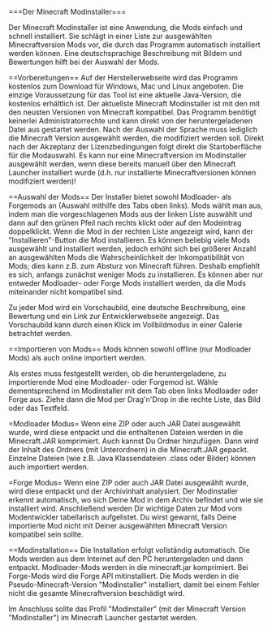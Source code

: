 ===Der Minecraft Modinstaller===

Der Minecraft Modinstaller ist eine Anwendung, die Mods einfach und schnell installiert. Sie schlägt in einer Liste zur ausgewählten Minecraftversion Mods vor, die durch das Programm automatisch installiert werden können. Eine deutschsprachige Beschreibung mit Bildern und Bewertungen hilft bei der Auswahl der Mods.


==Vorbereitungen==
Auf der Herstellerwebseite wird das Programm kostenlos zum Download für Windows, Mac und Linux angeboten. Die einzige Voraussetzung für das Tool ist eine aktuelle Java-Version, die kostenlos erhältlich ist. Der aktuellste Minecraft Modinstaller ist mit den mit den neusten Versionen von Minecraft kompatibel. Das Programm benötigt keinerlei Administratorrechte und kann direkt von der heruntergeladenen Datei aus gestartet werden. Nach der Auswahl der Sprache muss lediglich die Minecraft Version ausgewählt werden, die modifiziert werden soll. Direkt nach der Akzeptanz der Lizenzbedingungen folgt direkt die Startoberfläche für die Modauswahl. Es kann nur eine Minecraftversion im Modinstaller ausgewählt werden, wenn diese bereits manuell über den Minecraft Launcher installiert wurde (d.h. nur installierte Minecraftversionen können modifiziert werden)!

==Auswahl der Mods==
Der Installer bietet sowohl Modloader- als Forgemods an (Auswahl mithilfe des Tabs oben links). Mods wählt man aus, indem man die vorgeschlagenen Mods aus der linken Liste auswählt und dann auf den grünen Pfeil nach rechts klickt oder auf den Modeintrag doppelklickt. Wenn die Mod in der rechten Liste angezeigt wird, kann der "Installieren"-Button die Mod installieren. Es können beliebig viele Mods ausgewählt und installiert werden, jedoch erhöht sich bei größerer Anzahl an ausgewählten Mods die Wahrscheinlichkeit der Inkompatibilität von Mods; dies kann z.B. zum Absturz von Minecraft führen. Deshalb empfiehlt es sich, anfangs zunächst weniger Mods zu installieren. Es können aber nur entweder Modloader- oder Forge Mods installiert werden, da die Mods miteinander nicht kompatibel sind.

Zu jeder Mod wird ein Vorschaubild, eine deutsche Beschreibung, eine Bewertung und ein Link zur Entwicklerwebseite angezeigt. Das Vorschaubild kann durch einen Klick im Vollbildmodus in einer Galerie betrachtet werden.

==Importieren von Mods==
Mods können sowohl offline (nur Modloader Mods) als auch online importiert werden.

Als erstes muss festgestellt werden, ob die heruntergeladene, zu importierende Mod eine Modloader- oder Forgemod ist. Wähle dementsprechend im Modinstaller mit dem Tab oben links Modloader oder Forge aus. Ziehe dann die Mod per Drag'n'Drop in die rechte Liste, das Bild oder das Textfeld.

=Modloader Modus=
Wenn eine ZIP oder auch JAR Datei ausgewählt wurde, wird diese entpackt und die enthaltenen Dateien werden in die Minecraft.JAR komprimiert. Auch kannst Du Ordner hinzufügen. Dann wird der Inhalt des Ordners (mit Unterordnern) in die Minecraft.JAR gepackt. Einzelne Dateien (wie z.B. Java Klassendateien .class oder Bilder) können auch importiert werden.

=Forge Modus=
Wenn eine ZIP oder auch JAR Datei ausgewählt wurde, wird diese entpackt und der Archivinhalt analysiert. Der Modinstaller erkennt automatisch, wo sich Deine Mod in dem Archiv befindet und wie sie installiert wird. Anschließend werden Dir wichtige Daten zur Mod vom Modentwickler tabellarisch aufgelistet. Du wirst gewarnt, falls Deine importierte Mod nicht mit Deiner ausgewählten Minecraft Version kompatibel sein sollte.

==Modinstallation==
Die Installation erfolgt vollständig automatisch. Die Mods werden aus dem Internet auf den PC heruntergeladen und dann entpackt. Modloader-Mods werden in die minecraft.jar komprimiert. Bei Forge-Mods wird die Forge API mitinstalliert. Die Mods werden in die Pseudo-Minecraft-Version "Modinstaller" installiert, damit bei einem Fehler nicht die gesamte Minecraftversion beschädigt wird.

Im Anschluss sollte das Profil "Modinstaller" (mit der Minecraft Version "Modinstaller") im Minecraft Launcher gestartet werden.
